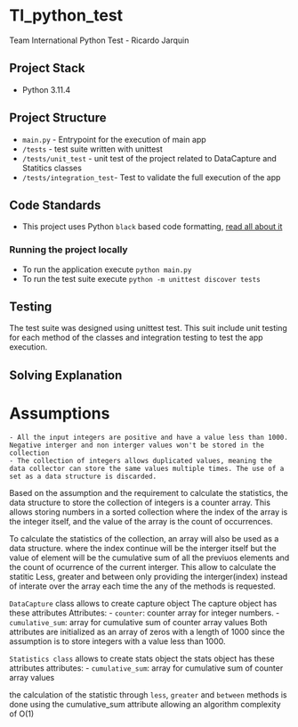 # TI_python_test
Team International Python Test - Ricardo Jarquin

## Project Stack

- Python 3.11.4

## Project Structure
- `main.py` - Entrypoint for the execution of main app
- `/tests` - test suite written with unittest
- `/tests/unit_test` - unit test of the project related to DataCapture and Statitics classes
- `/tests/integration_test`- Test to validate the full execution of the app
## Code Standards 
- This project uses Python `black` based code formatting, [read all about it](https://black.readthedocs.io/en/stable/the_black_code_style/index.html)

### Running the project locally
- To run the application execute `python main.py`
- To run the test suite execute `python -m unittest discover tests`
## Testing
The test suite was designed using unittest test. 
This suit include unit testing for each method of the classes and integration testing to test the app execution. 
## Solving Explanation
# Assumptions
    - All the input integers are positive and have a value less than 1000. Negative interger and non interger values won't be stored in the collection
    - The collection of integers allows duplicated values, meaning the data collector can store the same values multiple times. The use of a set as a data structure is discarded.


Based on the assumption and the requirement to calculate the statistics, the data structure to store the collection of integers is a counter array. 
This allows storing numbers in a sorted collection where the index of the array is the integer itself, and the value of the array is the count of occurrences.


To calculate the statistics of the collection, an array will also be used as a data structure. 
where the index continue will be the interger itself but the value of element will be the cumulative sum of all the previuos elements 
and the count of ocurrence of the current interger. This allow to calculate the statitic Less, greater and between only providing
the interger(index) instead of interate over the array each time the any of the methods is requested. 

`DataCapture` class allows to create capture object
The capture object has these attributes
    Attributes:
    - `counter`: counter array for integer numbers. 
    - `cumulative_sum`: array for cumulative sum of counter array values
    Both attributes are initialized as an array of zeros with a length of 1000 since the assumption is to store integers with a value less than 1000.


`Statistics class` allows to create stats object
the stats object has these attributes
    attributes:
    - `cumulative_sum`: array for cumulative sum of counter array values

the calculation of the statistic through `less`, `greater` and `between` methods is done using the cumulative_sum attribute allowing an algorithm complexity of O(1)
 




